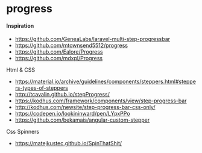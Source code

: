 # progress




#### Inspiration
* https://github.com/GeneaLabs/laravel-multi-step-progressbar
* https://github.com/mtownsend5512/progress
* https://github.com/Ealore/Progress
* https://github.com/mdxpl/Progress

Html & CSS
* https://material.io/archive/guidelines/components/steppers.html#steppers-types-of-steppers
* http://tcavalin.github.io/stepProgress/
* https://kodhus.com/framework/components/view/step-progress-bar
* http://kodhus.com/newsite/step-progress-bar-css-only/
* https://codepen.io/lookininward/pen/LYpxPPo
* https://github.com/bekamais/angular-custom-stepper

Css Spinners
* https://matejkustec.github.io/SpinThatShit/